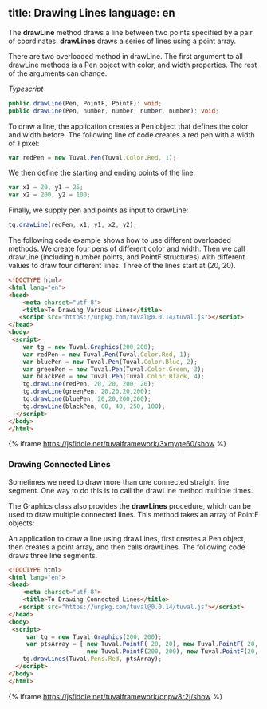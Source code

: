 title: Drawing Lines
language: en
---
The **drawLine** method draws a line between two points specified by a pair of coordinates. **drawLines** draws a series of lines using a point array.

There are two overloaded method in drawLine. The first argument to all drawLine methods is a Pen object with color, and width properties. The rest of the arguments can change.

*Typescript*
```typescript
public drawLine(Pen, PointF, PointF): void;
public drawLine(Pen, number, number, number, number): void;
```

To draw a line, the application creates a Pen object that defines the color and width before. The following line of code creates a red pen with a width of 1 pixel:
````javascript
var redPen = new Tuval.Pen(Tuval.Color.Red, 1);
````
We then define the starting and ending points of the line:
````javascript
var x1 = 20, y1 = 25;
var x2 = 200, y2 = 100;
````
Finally, we supply pen and points as input to drawLine:
````javascript
tg.drawLine(redPen, x1, y1, x2, y2);
````
The following code example shows how to use different overloaded methods. We create four pens of different color and width. Then we call drawLine (including number points, and PointF structures) with different values to draw four different lines. Three of the lines start at (20, 20).

````html
<!DOCTYPE html>
<html lang="en">
<head>
    <meta charset="utf-8">
    <title>To Drawing Various Lines</title>
   <script src="https://unpkg.com/tuval@0.0.14/tuval.js"></script>
</head>
<body>
 <script>
    var tg = new Tuval.Graphics(200,200);
    var redPen = new Tuval.Pen(Tuval.Color.Red, 1);
    var bluePen = new Tuval.Pen(Tuval.Color.Blue, 2);
    var greenPen = new Tuval.Pen(Tuval.Color.Green, 3);
    var blackPen = new Tuval.Pen(Tuval.Color.Black, 4);
    tg.drawLine(redPen, 20, 20, 200, 20);
    tg.drawLine(greenPen, 20,20,20,200);
    tg.drawLine(bluePen, 20,20,200,200);
    tg.drawLine(blackPen, 60, 40, 250, 100);
  </script>
</body>
</html>
````
{% iframe https://jsfiddle.net/tuvalframework/3xmyqe60/show %}

### Drawing Connected Lines
Sometimes we need to draw more than one connected straight line segment. One way to do this is to call the drawLine method multiple times.

The Graphics class also provides the **drawLines** procedure, which can be used to draw multiple connected lines. This method takes an array of PointF objects:

An application to draw a line using drawLines, first creates a Pen object, then creates a point array, and then calls drawLines. The following code draws three line segments.

````html
<!DOCTYPE html>
<html lang="en">
<head>
    <meta charset="utf-8">
    <title>To Drawing Connected Lines</title>
   <script src="https://unpkg.com/tuval@0.0.14/tuval.js"></script>
</head>
<body>
 <script>
     var tg = new Tuval.Graphics(200, 200);
     var ptsArray = [ new Tuval.PointF( 20, 20), new Tuval.PointF( 20, 200),
                      new Tuval.PointF(200, 200), new Tuval.PointF(20, 20) ];
    tg.drawLines(Tuval.Pens.Red, ptsArray);
  </script>
</body>
</html>
````
{% iframe https://jsfiddle.net/tuvalframework/onpw8r2j/show %}